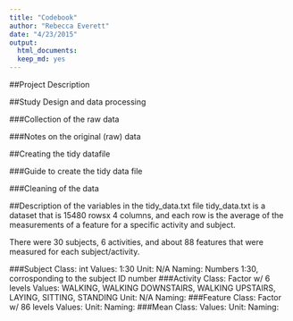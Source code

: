 ```yaml
---
title: "Codebook"
author: "Rebecca Everett"
date: "4/23/2015"
output:
  html_documents:
  keep_md: yes
---
```

##Project Description

##Study Design and data processing

###Collection of the raw data

###Notes on the original (raw) data

##Creating the tidy datafile

###Guide to create the tidy data file

###Cleaning of the data

##Description of the variables in the tidy_data.txt file
tidy_data.txt is a dataset that is 15480 rowsx 4 columns, and each row is the average of the measurements of a feature for a specific activity and subject.

There were 30 subjects, 6 activities, and about 88 features that were measured for each subject/activity. 
 
###Subject
  Class: int
  Values: 1:30
  Unit: N/A
  Naming: Numbers 1:30, corrosponding to the subject ID number
###Activity
  Class: Factor w/ 6 levels
  Values: WALKING, WALKING DOWNSTAIRS, WALKING UPSTAIRS, LAYING, SITTING, STANDING
  Unit: N/A
  Naming:
###Feature
  Class: Factor w/ 86 levels
  Values:
  Unit:
  Naming:
###Mean
  Class:
  Values:
  Unit:
  Naming:

